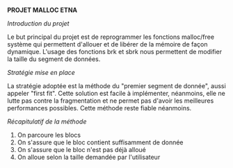 **PROJET MALLOC ETNA**


*Introduction du projet*

Le but principal du projet est de reprogrammer les fonctions malloc/free système
qui permettent d'allouer et de libérer de la mémoire de façon dynamique.
L'usage des fonctions brk et sbrk nous permettent de modifier la taille du
segment de données.

*Stratégie mise en place*

La stratégie adoptée est la méthode du "premier segment de donnée",
aussi appeler "first fit".
Cette solution est facile à implémenter, néanmoins, elle ne lutte pas
contre la fragmentation et ne permet pas d'avoir les meilleures
performances possibles. Cette méthode reste fiable néanmoins.

*Récapitulatif de la méthode*

1) On parcoure les blocs
2) On s'assure que le bloc contient suffisamment de donnée
3) On s'assure que le bloc n'est pas déjà alloué
4) On alloue selon la taille demandée par l'utilisateur
